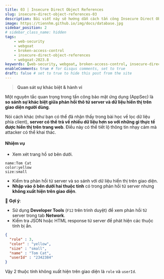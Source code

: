 ```yaml
---
title: 03 | Insecure Direct Object References
slug: insecure-direct-object-references-03
description: Bài viết này sẽ hướng dẫn cách tấn công Insecure Direct Object References trên WebGoat 2023.8
image: https://tiennhm.github.io/img/docs/database.jpg
sidebar_position: 2
# sidebar_class_name: hidden
tags: 
    - web-security
    - webgoat
    - broken-access-control
    - insecure-direct-object-references
    - webgoat-2023.8
keywords: [web-security, webgoat, broken-access-control, insecure-direct-object-references, webgoat-2023.8]
enableComments: true # for Gisqus comments, set to true
draft: false # set to true to hide this post from the site
---
```


> **Quan sát sự khác biệt & hành vi**  

Một nguyên tắc quan trọng trong tấn công bảo mật ứng dụng (AppSec) là **so sánh sự khác biệt giữa phản hồi thô từ server và dữ liệu hiển thị trên giao diện người dùng**.  

Nói cách khác (như bạn có thể đã nhận thấy trong bài học về lọc dữ liệu phía client), **server có thể trả về nhiều dữ liệu hơn so với những gì thực tế được hiển thị trên trang web**. Điều này có thể tiết lộ thông tin nhạy cảm mà attacker có thể khai thác.  

#### **Nhiệm vụ**  
- Xem xét trang hồ sơ bên dưới.  
```plaintext
name:Tom Cat
color:yellow
size:small
```
- Kiểm tra phản hồi từ server và so sánh với dữ liệu hiển thị trên giao diện.  
- **Nhập vào ô bên dưới hai thuộc tính** có trong phản hồi từ server nhưng **không xuất hiện trên giao diện**.  

🚀 **Gợi ý**:  
- Sử dụng **Developer Tools** (`F12` trên trình duyệt) để xem phản hồi từ server trong tab **Network**.  
- Kiểm tra JSON hoặc HTML response từ server để phát hiện các thuộc tính bị ẩn.
```json
{
  "role" : 3,
  "color" : "yellow",
  "size" : "small",
  "name" : "Tom Cat",
  "userId" : "2342384"
}
```

Vậy 2 thuộc tính không xuất hiện trên giao diện là `role` và `userId`.